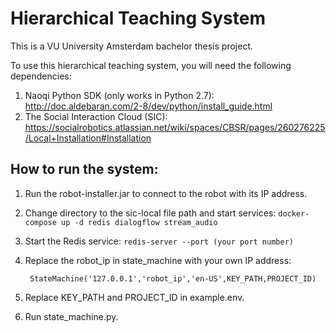 # Hierarchical Teaching System

This is a VU University Amsterdam bachelor thesis project.

To use this hierarchical teaching system, you will need the following dependencies:

1. Naoqi Python SDK (only works in Python 2.7): <http://doc.aldebaran.com/2-8/dev/python/install_guide.html>
2. The Social Interaction Cloud (SIC): <https://socialrobotics.atlassian.net/wiki/spaces/CBSR/pages/260276225/Local+Installation#Installation>

## How to run the system:
1. Run the robot-installer.jar to connect to the robot with its IP address.
2. Change directory to the sic-local file path and start services: `docker-compose up -d redis dialogflow stream_audio`
3. Start the Redis service: `redis-server --port (your port number)`
4. Replace the robot_ip in state_machine with your own IP address:

   ` StateMachine('127.0.0.1','robot_ip','en-US',KEY_PATH,PROJECT_ID)`

5. Replace KEY_PATH and PROJECT_ID in example.env.
6. Run state_machine.py.
